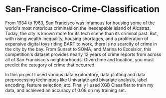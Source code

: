 # San-Francisco-Crime-Classification
From 1934 to 1963, San Francisco was infamous for housing some of the world's most notorious criminals on the inescapable island of Alcatraz.
Today, the city is known more for its tech scene than its criminal past. But, with rising wealth inequality, housing shortages, and a proliferation of expensive digital toys riding BART to work, there is no scarcity of crime in the city by the bay.
From Sunset to SOMA, and Marina to Excelsior, this competition's dataset provides nearly 12 years of crime reports from across all of San Francisco's neighborhoods. Given time and location, you must predict the category of crime that occurred.

In this project I used various data exploratory, data plotting and data preprocessing techniques like Univariate and bivariate analysis, label encoding, feature selection, etc. Finally I used XGB Classifier to train my data, and achieved an accuracy of 0.68 on my training set.
